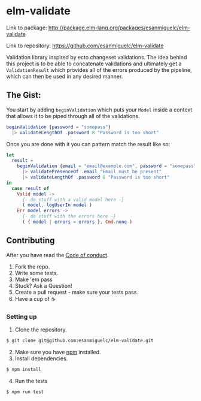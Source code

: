 # elm-validate

Link to package: http://package.elm-lang.org/packages/esanmiguelc/elm-validate

Link to repository: https://github.com/esanmiguelc/elm-validate

Validation library inspired by ecto changeset validations. The idea behind this project is to be able to concatenate validations and ultimately get a `ValidationResult` which provides all of the errors produced by the pipeline, which can then be used in any desired manner.

## The Gist:

You start by adding `beginValidation` which puts your `Model` inside a context that allows it to be piped through all of the validations.

```elm
beginValidation {password = "somepass"}
  |> validateLengthOf .password 8 "Password is too short"
```

Once you are done with it you can pattern match the result like so:

```elm
let
  result =
    beginValidation {email = "email@example.com", password = "somepass"}
      |> validatePresenceOf .email "Email must be present"
      |> validateLengthOf .password 8 "Password is too short"
in
  case result of
    Valid model ->
      {- do stuff with a valid model here -}
      ( model, logUserIn model )
    Err model errors ->
      {- do stuff with the errors here -}
      ( { model | errors = errors }, Cmd.none )
```

## Contributing

After you have read the [Code of conduct](CODE_OF_CONDUCT.md).

1. Fork the repo.
2. Write some tests.
3. Make 'em pass
4. Stuck? Ask a Question!
5. Create a pull request - make sure your tests pass.
6. Have a cup of :coffee:

### Setting up

1. Clone the repository.

```bash
$ git clone git@github.com:esanmiguelc/elm-validate.git
```

2. Make sure you have [npm](https://www.npmjs.com/get-npm) installed.
3. Install dependencies.

```bash
$ npm install
```

4. Run the tests

```bash
$ npm run test
```

